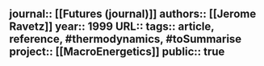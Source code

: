 journal:: [[Futures (journal)]] 
authors:: [[Jerome Ravetz]] 
year:: 1999
URL:: 
tags:: article, reference, #thermodynamics, #toSummarise 
project:: [[MacroEnergetics]] 
public:: true
-
